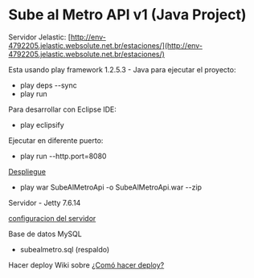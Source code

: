 Sube al Metro API v1 (Java Project)
===================================

Servidor Jelastic: [http://env-4792205.jelastic.websolute.net.br/estaciones/](http://env-4792205.jelastic.websolute.net.br/estaciones/)

Esta usando play framework 1.2.5.3 - Java
para ejecutar el proyecto:

* play deps --sync
* play run

Para desarrollar con Eclipse IDE:

* play eclipsify

Ejecutar en diferente puerto:

* play run --http.port=8080

[Despliegue](http://www.playframework.com/documentation/1.2.5/deployment#appservers)

* play war SubeAlMetroApi -o SubeAlMetroApi.war --zip

Servidor - Jetty 7.6.14

[configuracion del servidor](http://willyaguirre.me/?p=584)

Base de datos MySQL

* subealmetro.sql (respaldo)

Hacer deploy
Wiki sobre [¿Comó hacer deploy?](https://github.com/marti1125/SubeALMetro-API/wiki/Deploy)
